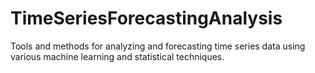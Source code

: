 # TimeSeriesForecastingAnalysis
Tools and methods for analyzing and forecasting time series data using various machine learning and statistical techniques.
